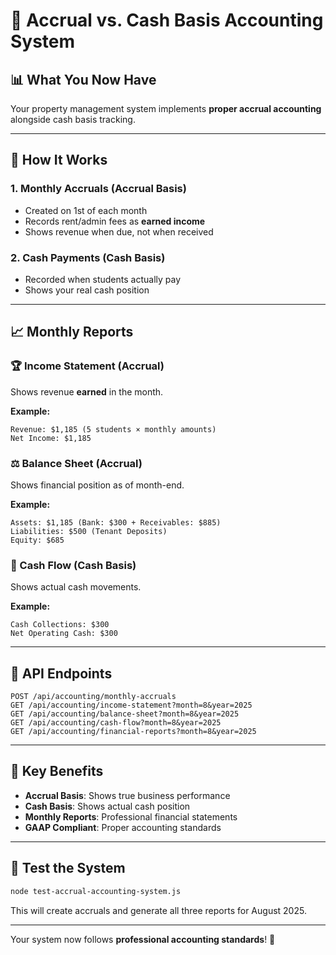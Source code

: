 # 🎯 **Accrual vs. Cash Basis Accounting System**

## 📊 **What You Now Have**

Your property management system implements **proper accrual accounting** alongside cash basis tracking.

---

## 🔄 **How It Works**

### **1. Monthly Accruals (Accrual Basis)**
- Created on 1st of each month
- Records rent/admin fees as **earned income**
- Shows revenue when due, not when received

### **2. Cash Payments (Cash Basis)**
- Recorded when students actually pay
- Shows your real cash position

---

## 📈 **Monthly Reports**

### **🏆 Income Statement (Accrual)**
Shows revenue **earned** in the month.

**Example:**
```
Revenue: $1,185 (5 students × monthly amounts)
Net Income: $1,185
```

### **⚖️ Balance Sheet (Accrual)**
Shows financial position as of month-end.

**Example:**
```
Assets: $1,185 (Bank: $300 + Receivables: $885)
Liabilities: $500 (Tenant Deposits)
Equity: $685
```

### **💸 Cash Flow (Cash Basis)**
Shows actual cash movements.

**Example:**
```
Cash Collections: $300
Net Operating Cash: $300
```

---

## 🔧 **API Endpoints**

```http
POST /api/accounting/monthly-accruals
GET /api/accounting/income-statement?month=8&year=2025
GET /api/accounting/balance-sheet?month=8&year=2025
GET /api/accounting/cash-flow?month=8&year=2025
GET /api/accounting/financial-reports?month=8&year=2025
```

---

## 🎯 **Key Benefits**

- **Accrual Basis**: Shows true business performance
- **Cash Basis**: Shows actual cash position
- **Monthly Reports**: Professional financial statements
- **GAAP Compliant**: Proper accounting standards

---

## 🚀 **Test the System**

```bash
node test-accrual-accounting-system.js
```

This will create accruals and generate all three reports for August 2025.

---

Your system now follows **professional accounting standards**! 🎉
